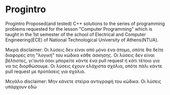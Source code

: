 # Progintro
Progintro Proposed(and tested) C++ solutions to the series of programming problems requested for the lesson "Computer Programming" which is taught in the 1st semester of the school of Electrical and Computer Engineering(ECE) of National Technological University of Athens(NTUA).

Μικρά disclaimer:
Οι λύσεις δεν είναι από μόνο ένα άτομο, οπότε θα δείτε διαφορές στη "λογική" του κώδικα κάθε άσκησης.
Οι λύσεις δεν είναι βέλτιστες, γι'αυτό όσοι μπορείτε κάντε ένα pull request ή κάτι τέτοιο για να τις διορθώσουμε.
Οι λύσεις έχουν ελάχιστα σχόλια, οπότε πάλι κάντε pull request με προτάσεις για σχόλια.

Μεγάλο disclaimer:
Μην κάνετε στείρα αντιγραφή του κώδικα. Οι λύσεις υπάρχουν εδώ


